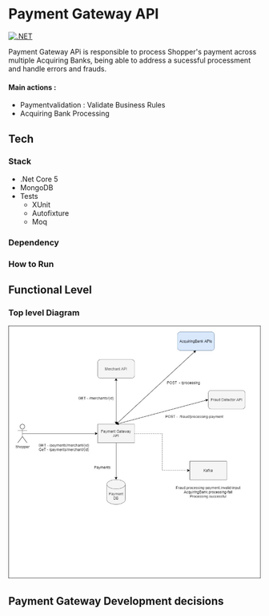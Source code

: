 # Payment Gateway API

[![.NET](https://github.com/j-ew-s/study-payment-gateway/actions/workflows/dotnet.yml/badge.svg?branch=main)](https://github.com/j-ew-s/study-payment-gateway/actions/workflows/dotnet.yml)

Payment Gateway APi is responsible to process Shopper's payment across multiple Acquiring Banks, being able to address a sucessful processment and handle errors and frauds.

#### Main actions :
* Paymentvalidation : Validate Business Rules
* Acquiring Bank Processing 



## Tech


### Stack
* .Net Core 5
* MongoDB
* Tests
    * XUnit
    * Autofixture
    * Moq

### Dependency


### How to Run


## Functional Level

### Top level Diagram
![Top level Diagram](documentation/paymentgateway.jpg "Payment Gateway")

### 

## Payment Gateway Development decisions

###
